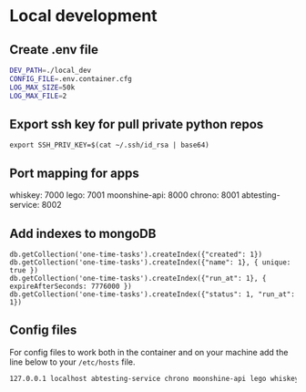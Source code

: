 # Local development

## Create .env file

```bash
DEV_PATH=./local_dev
CONFIG_FILE=.env.container.cfg
LOG_MAX_SIZE=50k
LOG_MAX_FILE=2
```

## Export ssh key for pull private python repos

`export SSH_PRIV_KEY=$(cat ~/.ssh/id_rsa | base64)`

## Port mapping for apps

whiskey: 7000
lego: 7001
moonshine-api: 8000
chrono: 8001
abtesting-service: 8002

## Add indexes to mongoDB

```
db.getCollection('one-time-tasks').createIndex({"created": 1})
db.getCollection('one-time-tasks').createIndex({"name": 1}, { unique: true })
db.getCollection('one-time-tasks').createIndex({"run_at": 1}, { expireAfterSeconds: 7776000 })
db.getCollection('one-time-tasks').createIndex({"status": 1, "run_at": 1})
```

## Config files

For config files to work both in the container and on your machine add the line below to your `/etc/hosts` file.

```bash
127.0.0.1 localhost abtesting-service chrono moonshine-api lego whiskey mariadb memcached mongo rabbitmq redis
```

